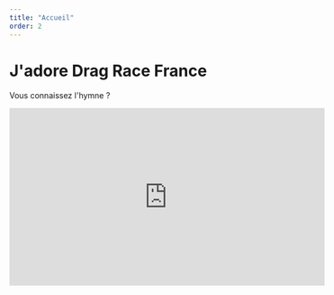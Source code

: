 ```yaml
---
title: "Accueil"
order: 2
---
```

# J'adore Drag Race France

Vous connaissez l'hymne ?

<iframe width="560" height="315" src="https://www.youtube.com/embed/InIghySxJzw?si=EZunvYBrszE7BWgH" title="YouTube video player" frameborder="0" allow="accelerometer; autoplay; clipboard-write; encrypted-media; gyroscope; picture-in-picture; web-share" allowfullscreen></iframe> 
